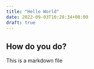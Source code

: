 ```yaml
---
title: "Hello World"
date: 2022-09-03T10:28:34+08:00
draft: true
---
```


## How do you do?

This is a markdown file